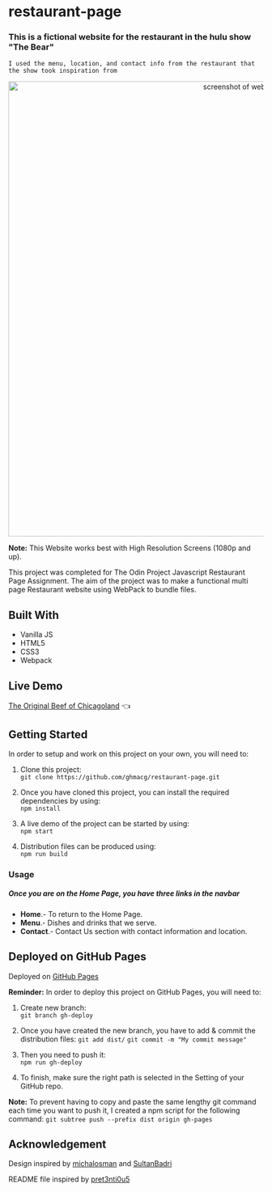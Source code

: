 # restaurant-page
### This is a fictional website for the restaurant in the hulu show "The Bear"

`I used the menu, location, and contact info from the restaurant that the show took inspiration from`

<div align="center"><img src="https://i.postimg.cc/DwwjPLDc/website-capture.png" alt="screenshot of website" width="900" /></div>

**Note:** This Website works best with High Resolution Screens (1080p and up).

This project was completed for The Odin Project Javascript Restaurant Page Assignment. The aim of the project was to make a functional multi page Restaurant website using WebPack to bundle files.

## Built With 

- Vanilla JS
- HTML5
- CSS3
- Webpack

## Live Demo

[The Original Beef of Chicagoland](https://ghmacg.github.io/restaurant-page/) :point_left:

## Getting Started

In order to setup and work on this project on your own, you will need to:

1. Clone this project:  
`git clone https://github.com/ghmacg/restaurant-page.git`

2. Once you have cloned this project, you can install the required dependencies by using:  
`npm install`

3. A live demo of the project can be started by using:  
`npm start`

4. Distribution files can be produced using:  
`npm run build`

### Usage

##### Once you are on the Home Page, you have three links in the navbar
- **Home**.- To return to the Home Page.
- **Menu**.- Dishes and drinks that we serve.
- **Contact**.- Contact Us section with contact information and location.

## Deployed on GitHub Pages

Deployed on [GitHub Pages](https://pages.github.com/)  

**Reminder:** In order to deploy this project on GitHub Pages, you will need to:

1. Create new branch:  
`git branch gh-deploy`

2. Once you have created the new branch, you have to add & commit the distribution files:
`git add dist/` `git commit -m "My commit message"` 

3. Then you need to push it:  
`npm run gh-deploy`

4. To finish, make sure the right path is selected in the Setting of your GitHub repo.

**Note:** To prevent having to copy and paste the same lengthy git command each time you want to push it, I created a npm script for the following command: `git subtree push --prefix dist origin gh-pages`

## Acknowledgement

Design inspired by [michalosman](https://michalosman.github.io/restaurant-page/) and [SultanBadri](https://sultanbadri.github.io/restaurant-page/)

README file inspired by [pret3nti0u5](https://github.com/pret3nti0u5/Restaurant-Page/tree/master)